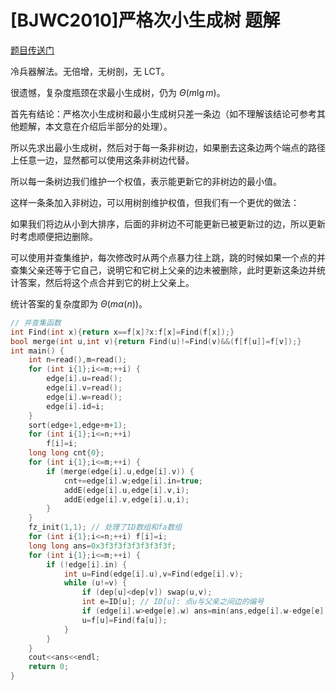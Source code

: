 # [BJWC2010]严格次小生成树 题解

[题目传送门](https://www.luogu.com.cn/problem/P4180)

冷兵器解法。无倍增，无树剖，无 LCT。

很遗憾，复杂度瓶颈在求最小生成树，仍为 $\Theta(m\lg m)$。

首先有结论：严格次小生成树和最小生成树只差一条边（如不理解该结论可参考其他题解，本文意在介绍后半部分的处理）。

所以先求出最小生成树，然后对于每一条非树边，如果删去这条边两个端点的路径上任意一边，显然都可以使用这条非树边代替。

所以每一条树边我们维护一个权值，表示能更新它的非树边的最小值。

这样一条条加入非树边，可以用树剖维护权值，但我们有一个更优的做法：

如果我们将边从小到大排序，后面的非树边不可能更新已被更新过的边，所以更新时考虑顺便把边删除。

可以使用并查集维护，每次修改时从两个点暴力往上跳，跳的时候如果一个点的并查集父亲还等于它自己，说明它和它树上父亲的边未被删除，此时更新这条边并统计答案，然后将这个点合并到它的树上父亲上。

统计答案的复杂度即为 $\Theta(m\alpha(n))$。


```cpp
// 并查集函数
int Find(int x){return x==f[x]?x:f[x]=Find(f[x]);}
bool merge(int u,int v){return Find(u)!=Find(v)&&(f[f[u]]=f[v]);}
int main() {
    int n=read(),m=read();
    for (int i{1};i<=m;++i) {
        edge[i].u=read();
        edge[i].v=read();
        edge[i].w=read();
        edge[i].id=i;
    }
    sort(edge+1,edge+m+1);
    for (int i{1};i<=n;++i)
        f[i]=i;
    long long cnt{0};
    for (int i{1};i<=m;++i) {
        if (merge(edge[i].u,edge[i].v)) {
            cnt+=edge[i].w;edge[i].in=true;
            addE(edge[i].u,edge[i].v,i);
            addE(edge[i].v,edge[i].u,i);
        }
    }
    fz_init(1,1); // 处理了ID数组和fa数组
    for (int i{1};i<=n;++i) f[i]=i;
    long long ans=0x3f3f3f3f3f3f3f3f;
    for (int i{1};i<=m;++i) {
        if (!edge[i].in) {
            int u=Find(edge[i].u),v=Find(edge[i].v);
            while (u!=v) {
                if (dep[u]<dep[v]) swap(u,v);
                int e=ID[u]; // ID[u]: 点u与父亲之间边的编号
                if (edge[i].w>edge[e].w) ans=min(ans,edge[i].w-edge[e].w+cnt);
                u=f[u]=Find(fa[u]);
            }
        }
    }
    cout<<ans<<endl;
    return 0;
}
```